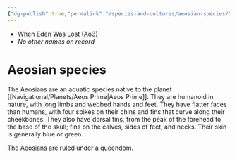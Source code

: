 ```yaml
---
{"dg-publish":true,"permalink":"/species-and-cultures/aeosian-species/","tags":["species"],"noteIcon":"saber1"}
---
```


- [When Eden Was Lost (Ao3)](https://archiveofourown.org/works/19334440/chapters/45992584)
- *No other names on record*
# Aeosian species

The Aeosians are an aquatic species native to the planet [[Navigational/Planets/Aeos Prime\|Aeos Prime]]. They are humanoid in nature, with long limbs and webbed hands and feet. They have flatter faces than humans, with four spikes on their chins and fins that curve along their cheekbones. They also have dorsal fins, from the peak of the forehead to the base of the skull; fins on the calves, sides of feet, and necks. Their skin is generally blue or green. 

The Aeosians are ruled under a queendom. 